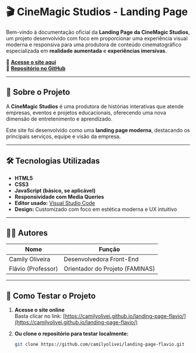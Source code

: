 # 🎬 CineMagic Studios - Landing Page

Bem-vindo à documentação oficial da **Landing Page da CineMagic Studios**, um projeto desenvolvido com foco em proporcionar uma experiência visual moderna e responsiva para uma produtora de conteúdo cinematográfico especializada em **realidade aumentada** e **experiências imersivas**.

🔗 [**Acesse o site aqui**](https://camilyolivei.github.io/landing-page-flavio/)  
📁 [**Repositório no GitHub**](https://github.com/camilyolivei/landing-page-flavio)

---

## 🌟 Sobre o Projeto

A **CineMagic Studios** é uma produtora de histórias interativas que atende empresas, eventos e projetos educacionais, oferecendo uma nova dimensão de entretenimento e aprendizado.

Este site foi desenvolvido como uma **landing page moderna**, destacando os principais serviços, equipe e visão da empresa.

---

## 🛠️ Tecnologias Utilizadas

- **HTML5**  
- **CSS3**  
- **JavaScript (básico, se aplicável)**  
- **Responsividade com Media Queries**  
- **Editor usado:** [Visual Studio Code](https://code.visualstudio.com/)  
- **Design:** Customizado com foco em estética moderna e UX intuitivo

---

## 👩‍💻 Autores

| Nome                | Função                        |
|---------------------|-------------------------------|
| Camily Oliveira     | Desenvolvedora Front-End      |
| Flávio (Professor)  | Orientador do Projeto (FAMINAS)|

---

## 🧪 Como Testar o Projeto

1. **Acesse o site online**  
   Basta clicar no link: [https://camilyolivei.github.io/landing-page-flavio/](https://camilyolivei.github.io/landing-page-flavio/)

2. **Ou clone o repositório para testar localmente:**
   ```bash
   git clone https://github.com/camilyolivei/landing-page-flavio.git

